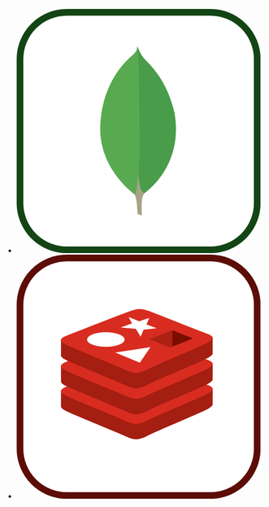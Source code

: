 <ul>
  <li>
    <a href="https://mongo-express.fbi.com" target="_blank">
    <svg class="w-6 h-6" viewBox="0 0 73 73" version="1.1" xmlns="http://www.w3.org/2000/svg" xmlns:xlink="http://www.w3.org/1999/xlink" fill="#000000"><g id="SVGRepo_bgCarrier" stroke-width="0"></g><g id="SVGRepo_tracerCarrier" stroke-linecap="round" stroke-linejoin="round"></g><g id="SVGRepo_iconCarrier"> <title>databases-and-servers/databases/mongodb</title> <desc>Created with Sketch.</desc> <defs> </defs> <g id="databases-and-servers/databases/mongodb" stroke="none" stroke-width="1" fill="none" fill-rule="evenodd"> <g id="container" transform="translate(2.000000, 2.000000)" fill="#FFFFFF" fill-rule="nonzero" stroke="#134514" stroke-width="2"> <rect id="mask" x="-1" y="-1" width="71" height="71" rx="14"> </rect> </g> <g id="Group" transform="translate(25.000000, 11.000000)" fill-rule="nonzero"> <path d="M12.4944775,50.7282275 L11.1460449,50.2673438 C11.1460449,50.2673438 11.3107227,43.3929395 8.8434082,42.8996191 C7.19912598,40.9915674 9.10717773,-38.0181006 15.0277344,42.6362061 C15.0277344,42.6362061 12.9881543,43.6556396 12.6263623,45.3993701 C12.2314209,47.1099512 12.4944775,50.7282275 12.4944775,50.7282275 Z" id="Shape" fill="#A6A385"> </path> <path d="M13.218418,44.0837305 C13.218418,44.0837305 25.0274512,36.320708 22.2639307,20.1698145 C19.5998584,8.42743652 13.3171533,4.57889648 12.6263623,3.0985791 C11.8699854,2.04599609 11.1460449,0.204243164 11.1460449,0.204243164 L11.6397217,32.8667529 C11.6397217,32.8999023 10.6199316,42.8664697 13.2187744,44.0840869" id="Shape" fill="#499D4A"> </path> <path d="M10.4556104,44.5111084 C10.4556104,44.5111084 -0.629838867,36.9455566 0.0281591797,23.624126 C0.653007813,10.3023389 8.48161621,3.75657715 9.99472656,2.57246582 C10.9817236,1.51988281 11.0145166,1.12494141 11.080459,0.0723583984 C11.77125,1.55267578 11.6397217,22.209751 11.7381006,24.6435596 C12.0339502,34.0180713 11.2119873,42.7352979 10.4556104,44.5111084 Z" id="Shape" fill="#58AA50"> </path> </g> </g> </g></svg>
    </a>
  </li>
  <li>
    <a href="https://redis-commander.fbi.com" target="_blank">
  <svg class="w-6 h-6" viewBox="0 0 73 73" version="1.1" xmlns="http://www.w3.org/2000/svg" xmlns:xlink="http://www.w3.org/1999/xlink" fill="#000000"><g id="SVGRepo_bgCarrier" stroke-width="0"></g><g id="SVGRepo_tracerCarrier" stroke-linecap="round" stroke-linejoin="round"></g><g id="SVGRepo_iconCarrier"> <title>databases-and-servers/databases/redis</title> <desc>Created with Sketch.</desc> <defs> </defs> <g id="databases-and-servers/databases/redis" stroke="none" stroke-width="1" fill="none" fill-rule="evenodd"> <g id="container" transform="translate(2.000000, 2.000000)" fill="#FFFFFF" fill-rule="nonzero" stroke="#5C0D06" stroke-width="2"> <rect id="mask" x="-1" y="-1" width="71" height="71" rx="14"> </rect> </g> <g id="Redis_Logo" transform="translate(13.000000, 16.000000)" fill-rule="nonzero"> <path d="M43.9003925,30.2807507 C41.4769084,31.5440165 28.9222034,36.7060004 26.2493765,38.0992768 C23.5765495,39.4930872 22.091705,39.4794721 19.9802998,38.4700875 C17.8688947,37.4607029 4.50849738,32.0640592 2.10183188,30.9137185 C0.898899575,30.3386816 0.266465791,29.853611 0.266465791,29.3952367 L0.266465791,24.8048192 C0.266465791,24.8048192 17.6598632,21.0182254 20.46804,20.0109765 C23.2759499,19.0034606 24.2500955,18.9671537 26.6396754,19.8425232 C29.0295223,20.7178927 43.3178807,23.2959481 45.6796965,24.160906 C45.6796965,24.160906 45.6786286,28.2606467 45.6786286,28.6861847 C45.6788956,29.1400207 45.1340255,29.6379054 43.9003925,30.2807507 Z" id="Shape" fill="#A41E11"> </path> <path d="M43.9003925,25.6889985 C41.4769084,26.9517304 28.9222034,32.1142481 26.2493765,33.5075246 C23.5765495,34.9013349 22.091705,34.8877199 19.9802998,33.8783352 C17.8686277,32.8694846 4.50849738,27.471773 2.10183188,26.3219662 C-0.304833618,25.1716255 -0.3552895,24.3798152 2.00892899,23.4542567 C4.37288051,22.5281644 17.6598632,17.3151908 20.468307,16.3076749 C23.2762169,15.3006929 24.2503625,15.2638521 26.6399424,16.1394886 C29.0297892,17.0148581 41.5094778,21.9822264 43.8710266,22.8471844 C46.2331094,23.7129432 46.3238766,24.4257327 43.9003925,25.6889985 Z" id="Shape" fill="#D82C20"> </path> <path d="M43.9003925,22.7951267 C41.4769084,24.0583925 28.9222034,29.2203763 26.2493765,30.6141867 C23.5765495,32.0074632 22.091705,31.9938481 19.9802998,30.9844635 C17.8686277,29.9756128 4.50849738,24.5784352 2.10183188,23.4280944 C0.898899575,22.8530575 0.266465791,22.3685209 0.266465791,21.9101466 L0.266465791,17.3191952 C0.266465791,17.3191952 17.6598632,13.5328683 20.46804,12.5253524 C23.2759499,11.5181035 24.2500955,11.4815297 26.6396754,12.3568992 C29.0295223,13.2322687 43.3178807,15.8097901 45.6796965,16.6750151 C45.6796965,16.6750151 45.6786286,20.7747557 45.6786286,21.2008276 C45.6788956,21.6543966 45.1340255,22.1522814 43.9003925,22.7951267 Z" id="Shape" fill="#A41E11"> </path> <path d="M43.9003925,18.2033745 C41.4769084,19.4666403 28.9222034,24.6286241 26.2493765,26.0224344 C23.5765495,27.4157109 22.091705,27.4020958 19.9802998,26.3927112 C17.8686277,25.3838605 4.50849738,19.9864159 2.10183188,18.8363422 C-0.304833618,17.6862684 -0.3552895,16.8944581 2.00892899,15.9683657 C4.37288051,15.0428073 17.6598632,9.82956673 20.468307,8.82231781 C23.2762169,7.8150689 24.2503625,7.77849506 26.6399424,8.65386458 C29.0297892,9.52923409 41.5094778,14.4963354 43.8710266,15.3615603 C46.2331094,16.2270523 46.3238766,16.9401087 43.9003925,18.2033745 Z" id="Shape" fill="#D82C20"> </path> <path d="M43.9003925,15.0318619 C41.4769084,16.2951276 28.9222034,21.4573784 26.2493765,22.8511888 C23.5765495,24.2444653 22.091705,24.2308502 19.9802998,23.2214656 C17.8686277,22.2126149 4.50849738,16.8151703 2.10183188,15.6650965 C0.898899575,15.0900596 0.266465791,14.605256 0.266465791,14.1471487 L0.266465791,9.55619729 C0.266465791,9.55619729 17.6598632,5.76987041 20.46804,4.7626215 C23.2759499,3.75510563 24.2500955,3.71879875 26.6396754,4.59416827 C29.0295223,5.46953778 43.3178807,8.04705918 45.6796965,8.91228412 C45.6796965,8.91228412 45.6786286,13.0120248 45.6786286,13.4378297 C45.6788956,13.8911318 45.1340255,14.3890165 43.9003925,15.0318619 Z" id="Shape" fill="#A41E11"> </path> <path d="M43.9003925,10.4401096 C41.4769084,11.7033754 28.9222034,16.8656262 26.2493765,18.2591696 C23.5765495,19.652446 22.091705,19.638831 19.9802998,18.6297133 C17.8688947,17.6205957 4.50849738,12.223418 2.10183188,11.0733443 C-0.304833618,9.92327051 -0.3552895,9.13119324 2.00892899,8.20536785 C4.37288051,7.27954245 17.6598632,2.06683579 20.468307,1.05931992 C23.2762169,0.0518040422 24.2503625,0.0154971639 26.6399424,0.891133641 C29.0297892,1.76650316 41.5094778,6.73360446 43.8710266,7.59882941 C46.2331094,8.46378739 46.3238766,9.17711076 43.9003925,10.4401096 Z" id="Shape" fill="#D82C20"> </path> <polygon id="Shape" fill="#FFFFFF" points="28.9238052 6.01921324 24.9887803 6.42766562 24.1078046 8.5473466 22.6848953 6.18206027 18.1411963 5.77360789 21.531618 4.55092037 20.5144915 2.67417511 23.6886737 3.91555 26.6813215 2.93579821 25.8724256 4.87661442"> </polygon> <polygon id="Shape" fill="#FFFFFF" points="23.8728777 16.3026026 16.5287437 13.2565623 27.0523992 11.6414401"> </polygon> <ellipse id="Oval" fill="#FFFFFF" cx="13.690934" cy="9.37759948" rx="5.62462955" ry="2.18028143"> </ellipse> <polygon id="Shape" fill="#7A0C00" points="33.5742892 6.59852152 39.8025206 9.0599143 33.5796284 11.5186375"> </polygon> <polygon id="Shape" fill="#AD2115" points="26.6839912 9.32420701 33.5742892 6.59852152 33.5796284 11.5186375 32.9042137 11.7829302"> </polygon> </g> </g> </g></svg>
    </a>
  </li>

</ul>
